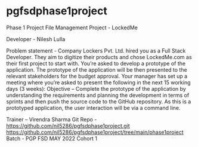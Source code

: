 # pgfsdphase1project

Phase 1 Project
File Management Project - LockedMe

Developer -  Nilesh Lulla

Problem statement - 
Company Lockers Pvt. Ltd. hired you as a Full Stack Developer. They aim to digitize their products and chose LockedMe.com as their first project to start with. You’re asked to develop a prototype of the application. The prototype of the application will be then presented to the relevant stakeholders for the budget approval. Your manager has set up a meeting where you’re asked to present the following in the next 15 working days (3 weeks): 
Objective – 
Complete the prototype of the application by understanding the requirements and planning the development in terms of sprints and then push the source code to the GitHub repository. As this is a prototyped application, the user interaction will be via a command line.

Trainer – Virendra Sharma
Git Repo - https://github.com/nil5286/pgfsdphase1project.git
https://github.com/nil5286/pgfsdphase1project/tree/main/phase1project
Batch - PGP FSD MAY 2022 Cohort 1
